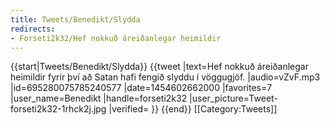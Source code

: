 ```yaml
---
title: Tweets/Benedikt/Slydda
redirects:
- Forseti2k32/Hef nokkuð áreiðanlegar heimildir
---
```


{{start|Tweets/Benedikt/Slydda}}
<level c1/>
{{tweet
|text=Hef nokkuð áreiðanlegar heimildir fyrir því að Satan hafi fengið slyddu í vöggugjöf.
|audio=vZvF.mp3
|id=695280075785240577
|date=1454602662000
|favorites=7
|user_name=Benedikt
|handle=forseti2k32
|user_picture=Tweet-forseti2k32-1rhck2j.jpg
|verified=
}}
{{end}}<noinclude>
[[Category:Tweets]]
</noinclude>